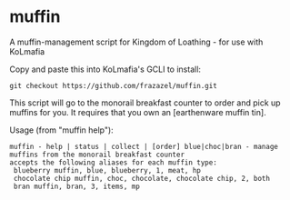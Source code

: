 # muffin
A muffin-management script for Kingdom of Loathing - for use with KoLmafia

Copy and paste this into KoLmafia's GCLI to install:
```
git checkout https://github.com/frazazel/muffin.git
```
This script will go to the monorail breakfast counter to order and pick up muffins for you. It requires that you own an [earthenware muffin tin].

Usage (from "muffin help"):
```
muffin - help | status | collect | [order] blue|choc|bran - manage muffins from the monorail breakfast counter
accepts the following aliases for each muffin type:
 blueberry muffin, blue, blueberry, 1, meat, hp
 chocolate chip muffin, choc, chocolate, chocolate chip, 2, both
 bran muffin, bran, 3, items, mp
```

